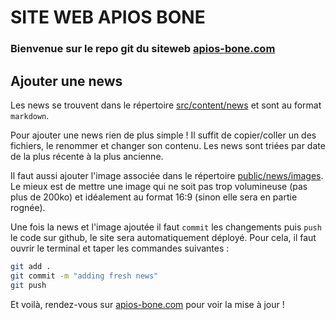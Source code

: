 # SITE WEB APIOS BONE

### Bienvenue sur le repo git du siteweb [apios-bone.com](https://apios-bone.com)

## Ajouter une news

Les news se trouvent dans le répertoire [src/content/news](src/content/news) et sont au format `markdown`.

Pour ajouter une news rien de plus simple ! Il suffit de copier/coller un des fichiers, le renommer et changer son contenu. Les news sont triées par date de la plus récente à la plus ancienne.

Il faut aussi ajouter l'image associée dans le répertoire [public/news/images](public/news/images). Le mieux est de mettre une image qui ne soit pas trop volumineuse (pas plus de 200ko) et idéalement au format 16:9 (sinon elle sera en partie rognée).

Une fois la news et l'image ajoutée il faut `commit` les changements puis `push` le code sur github, le site sera automatiquement déployé. Pour cela, il faut ouvrir le terminal et taper les commandes suivantes :

```bash
git add .
git commit -m "adding fresh news"
git push
```

Et voilà, rendez-vous sur [apios-bone.com](https://apios-bone.com) pour voir la mise à jour !
